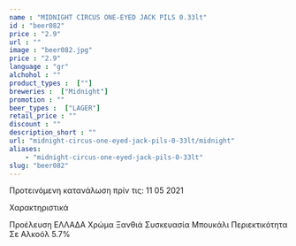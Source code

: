 ```yaml
---
name : "MIDNIGHT CIRCUS ONE-EYED JACK PILS 0.33lt"
id : "beer082"
price : "2.9"
url : ""
image : "beer082.jpg"
price : "2.9"
language : "gr"
alchohol : ""
product_types :  [""]
breweries :  ["Midnight"]
promotion : ""
beer_types :  ["LAGER"]
retail_price : ""
discount : ""
description_short : ""
url: "midnight-circus-one-eyed-jack-pils-0-33lt/midnight"
aliases: 
    - "midnight-circus-one-eyed-jack-pils-0-33lt"
slug: "beer082"
---
```


Προτεινόμενη κατανάλωση πρίν τις: 11 05 2021

Χαρακτηριστικά

Προέλευση
ΕΛΛΑΔΑ
Χρώμα
Ξανθιά
Συσκευασία
Μπουκάλι
Περιεκτικότητα Σε Αλκοόλ
5.7%